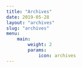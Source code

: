 ```yaml
---
title: "Archives"
date: 2019-05-28
layout: "archives"
slug: "archives"
menu:
    main:
        weight: 2
        params: 
            icon: archives
---
```

